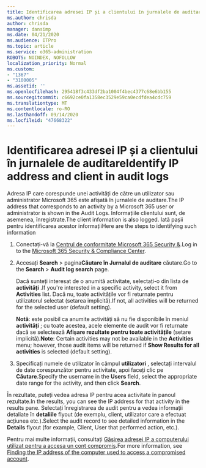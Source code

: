 ```yaml
---
title: Identificarea adresei IP și a clientului în jurnalele de auditare
ms.author: chrisda
author: chrisda
manager: dansimp
ms.date: 04/21/2020
ms.audience: ITPro
ms.topic: article
ms.service: o365-administration
ROBOTS: NOINDEX, NOFOLLOW
localization_priority: Normal
ms.custom:
- "1367"
- "3100005"
ms.assetid: ''
ms.openlocfilehash: 295418f3c433df2ba1004f4bec4377c68e6bb155
ms.sourcegitcommit: c6692ce0fa1358ec3529e59ca0ecdfdea4cdc759
ms.translationtype: MT
ms.contentlocale: ro-RO
ms.lasthandoff: 09/14/2020
ms.locfileid: "47668322"
---
```

# <a name="identify-ip-address-and-client-in-audit-logs"></a><span data-ttu-id="8f794-102">Identificarea adresei IP și a clientului în jurnalele de auditare</span><span class="sxs-lookup"><span data-stu-id="8f794-102">Identify IP address and client in audit logs</span></span>

<span data-ttu-id="8f794-103">Adresa IP care corespunde unei activități de către un utilizator sau administrator Microsoft 365 este afișată în jurnalele de auditare.</span><span class="sxs-lookup"><span data-stu-id="8f794-103">The IP address that corresponds to an activity by a Microsoft 365 user or administrator is shown in the Audit Logs.</span></span> <span data-ttu-id="8f794-104">Informațiile clientului sunt, de asemenea, înregistrate.</span><span class="sxs-lookup"><span data-stu-id="8f794-104">The client information is also logged.</span></span> <span data-ttu-id="8f794-105">Iată pașii pentru identificarea acestor informații</span><span class="sxs-lookup"><span data-stu-id="8f794-105">Here are the steps to identifying such information</span></span>

1. <span data-ttu-id="8f794-106">Conectați-vă la [Centrul de conformitate Microsoft 365 Security &](https://protection.office.com/).</span><span class="sxs-lookup"><span data-stu-id="8f794-106">Log in to the [Microsoft 365 Security & Compliance Center](https://protection.office.com/).</span></span>

2. <span data-ttu-id="8f794-107">Accesați **Search**  >  pagina**Căutare în Jurnalul de auditare** căutare.</span><span class="sxs-lookup"><span data-stu-id="8f794-107">Go to the **Search** > **Audit log search** page.</span></span>

   <span data-ttu-id="8f794-108">Dacă sunteți interesat de o anumită activitate, selectați-o din lista de **activități** .</span><span class="sxs-lookup"><span data-stu-id="8f794-108">If you're interested in a specific activity, select it from **Activities** list.</span></span> <span data-ttu-id="8f794-109">Dacă nu, toate activitățile vor fi returnate pentru utilizatorul selectat (setarea implicită).</span><span class="sxs-lookup"><span data-stu-id="8f794-109">If not, all activities will be returned for the selected user (default setting).</span></span>

   <span data-ttu-id="8f794-110">**Notă**: este posibil ca anumite activități să nu fie disponibile în meniul **activități** ; cu toate acestea, acele elemente de audit vor fi returnate dacă se selectează **Afișare rezultate pentru toate activitățile** (setare implicită).</span><span class="sxs-lookup"><span data-stu-id="8f794-110">**Note**: Certain activities may not be available in the **Activities** menu; however, those audit items will be returned if **Show Results for all activities** is selected (default setting).</span></span>

3. <span data-ttu-id="8f794-111">Specificați numele de utilizator în câmpul **utilizatori** , selectați intervalul de date corespunzător pentru activitate, apoi faceți clic pe **Căutare**.</span><span class="sxs-lookup"><span data-stu-id="8f794-111">Specify the username in the **Users** field, select the appropriate date range for the activity, and then click **Search**.</span></span>

<span data-ttu-id="8f794-112">În rezultate, puteți vedea adresa IP pentru acea activitate în panoul rezultate.</span><span class="sxs-lookup"><span data-stu-id="8f794-112">In the results, you can see the IP address for that activity in the results pane.</span></span> <span data-ttu-id="8f794-113">Selectați înregistrarea de audit pentru a vedea informații detaliate în **detaliile** flyout (de exemplu, client, utilizator care a efectuat acțiunea etc.).</span><span class="sxs-lookup"><span data-stu-id="8f794-113">Select the audit record to see detailed information in the **Details** flyout (for example, Client, User that performed action, etc.).</span></span>

<span data-ttu-id="8f794-114">Pentru mai multe informații, consultați [Găsirea adresei IP a computerului utilizat pentru a accesa un cont compromis](https://docs.microsoft.com/microsoft-365/compliance/auditing-troubleshooting-scenarios#find-the-ip-address-of-the-computer-used-to-access-a-compromised-account).</span><span class="sxs-lookup"><span data-stu-id="8f794-114">For more information, see [Finding the IP address of the computer used to access a compromised account](https://docs.microsoft.com/microsoft-365/compliance/auditing-troubleshooting-scenarios#find-the-ip-address-of-the-computer-used-to-access-a-compromised-account).</span></span>
